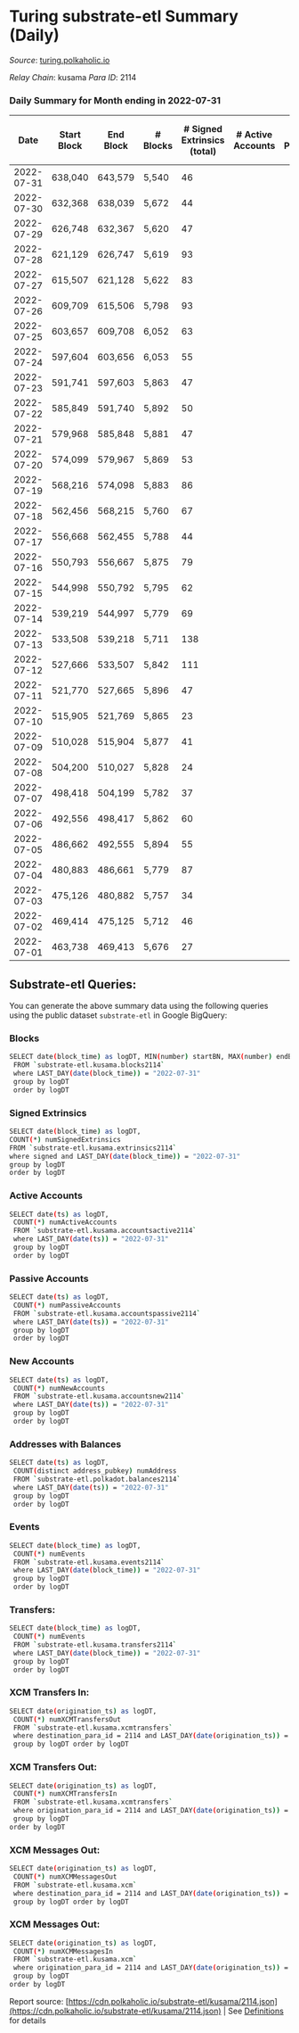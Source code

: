 # Turing substrate-etl Summary (Daily)

_Source_: [turing.polkaholic.io](https://turing.polkaholic.io)

*Relay Chain*: kusama
*Para ID*: 2114



### Daily Summary for Month ending in 2022-07-31


| Date | Start Block | End Block | # Blocks | # Signed Extrinsics (total) | # Active Accounts | # Passive | # New | # Addresses with Balances | # Events | # Transfers | # XCM Transfers In | # XCM Transfers Out | # XCM In | # XCM Out | Issues | 
| ---- | ----------- | --------- | -------- | --------------------------- | ----------------- | --------- | ----- | ------------------------- | -------- | ----------- | ------------------ | ------------------- | -------- | --------- | ------ |
| 2022-07-31 | 638,040 | 643,579 | 5,540 | 46 |  |  |  | 1,516 | 23,665 | 6  |   |   |  |  |  |
| 2022-07-30 | 632,368 | 638,039 | 5,672 | 44 |  |  |  | 1,515 | 22,619 |   |   |   |  |  |  |
| 2022-07-29 | 626,748 | 632,367 | 5,620 | 47 |  |  |  | 1,515 | 23,216 | 2  |   |   |  |  |  |
| 2022-07-28 | 621,129 | 626,747 | 5,619 | 93 |  |  |  | 1,515 | 22,955 | 8  | 1 ($0.09) | 3 ($0.10) |  |  |  |
| 2022-07-27 | 615,507 | 621,128 | 5,622 | 83 |  |  |  | 1,513 | 22,130 | 9  | 1 ($0.09) |   |  |  |  |
| 2022-07-26 | 609,709 | 615,506 | 5,798 | 93 |  |  |  | 1,511 | 23,572 | 29  |   |   |  |  |  |
| 2022-07-25 | 603,657 | 609,708 | 6,052 | 63 |  |  |  | 1,500 | 23,791 | 7  |   |   |  |  |  |
| 2022-07-24 | 597,604 | 603,656 | 6,053 | 55 |  |  |  | 1,499 | 23,587 | 7  |   |   |  |  |  |
| 2022-07-23 | 591,741 | 597,603 | 5,863 | 47 |  |  |  | 1,499 | 23,045 | 1  |   |   |  |  |  |
| 2022-07-22 | 585,849 | 591,740 | 5,892 | 50 |  |  |  | 1,499 | 23,014 | 5  |   |   |  |  |  |
| 2022-07-21 | 579,968 | 585,848 | 5,881 | 47 |  |  |  | 1,498 | 21,839 | 3  |   |   |  |  |  |
| 2022-07-20 | 574,099 | 579,967 | 5,869 | 53 |  |  |  | 1,498 | 22,850 | 2  | 1  | 1  |  |  |  |
| 2022-07-19 | 568,216 | 574,098 | 5,883 | 86 |  |  |  | 1,498 | 22,908 | 6  | 3 ($18.81) |   |  |  |  |
| 2022-07-18 | 562,456 | 568,215 | 5,760 | 67 |  |  |  | 1,496 | 22,372 | 10  |   |   |  |  |  |
| 2022-07-17 | 556,668 | 562,455 | 5,788 | 44 |  |  |  | 1,494 | 21,148 |   |   |   |  |  |  |
| 2022-07-16 | 550,793 | 556,667 | 5,875 | 79 |  |  |  | 1,494 | 22,402 | 6  |   |   |  |  |  |
| 2022-07-15 | 544,998 | 550,792 | 5,795 | 62 |  |  |  | 1,490 | 21,998 | 12  | 4 ($0.58) | 2  |  |  |  |
| 2022-07-14 | 539,219 | 544,997 | 5,779 | 69 |  |  |  | 1,484 | 20,620 | 4  |   |   |  |  |  |
| 2022-07-13 | 533,508 | 539,218 | 5,711 | 138 |  |  |  | 1,484 | 21,098 | 6  |   |   |  |  |  |
| 2022-07-12 | 527,666 | 533,507 | 5,842 | 111 |  |  |  | 1,481 | 20,576 | 9  |   |   |  |  |  |
| 2022-07-11 | 521,770 | 527,665 | 5,896 | 47 |  |  |  | 1,478 | 19,269 | 4  |   |   |  |  |  |
| 2022-07-10 | 515,905 | 521,769 | 5,865 | 23 |  |  |  | 1,477 | 19,732 | 2  |   |   |  |  |  |
| 2022-07-09 | 510,028 | 515,904 | 5,877 | 41 |  |  |  | 1,477 | 19,739 | 4  |   |   |  |  |  |
| 2022-07-08 | 504,200 | 510,027 | 5,828 | 24 |  |  |  | 1,476 | 19,524 | 1  |   |   |  |  |  |
| 2022-07-07 | 498,418 | 504,199 | 5,782 | 37 |  |  |  | 1,475 | 18,719 | 4  |   |   |  |  |  |
| 2022-07-06 | 492,556 | 498,417 | 5,862 | 60 |  |  |  | 1,474 | 19,690 | 5  |   |   |  |  |  |
| 2022-07-05 | 486,662 | 492,555 | 5,894 | 55 |  |  |  | 1,472 | 19,654 | 2  |   |   |  |  |  |
| 2022-07-04 | 480,883 | 486,661 | 5,779 | 87 |  |  |  | 1,471 | 19,484 | 6  |   |   |  |  |  |
| 2022-07-03 | 475,126 | 480,882 | 5,757 | 34 |  |  |  | 1,471 | 18,331 | 2  |   |   |  |  |  |
| 2022-07-02 | 469,414 | 475,125 | 5,712 | 46 |  |  |  | 1,471 | 18,853 | 2  |   |   |  |  |  |
| 2022-07-01 | 463,738 | 469,413 | 5,676 | 27 |  |  |  | 1,471 | 17,877 | 5  |   |   |  |  |  |

## Substrate-etl Queries:
You can generate the above summary data using the following queries using the public dataset `substrate-etl` in Google BigQuery:

### Blocks
```bash
SELECT date(block_time) as logDT, MIN(number) startBN, MAX(number) endBN, COUNT(*) numBlocks 
 FROM `substrate-etl.kusama.blocks2114`  
 where LAST_DAY(date(block_time)) = "2022-07-31" 
 group by logDT 
 order by logDT
```

### Signed Extrinsics
```bash
SELECT date(block_time) as logDT, 
COUNT(*) numSignedExtrinsics 
FROM `substrate-etl.kusama.extrinsics2114`  
where signed and LAST_DAY(date(block_time)) = "2022-07-31" 
group by logDT 
order by logDT
```

### Active Accounts
```bash
SELECT date(ts) as logDT, 
 COUNT(*) numActiveAccounts 
 FROM `substrate-etl.kusama.accountsactive2114` 
 where LAST_DAY(date(ts)) = "2022-07-31" 
 group by logDT 
 order by logDT
```

### Passive Accounts
```bash
SELECT date(ts) as logDT, 
 COUNT(*) numPassiveAccounts 
 FROM `substrate-etl.kusama.accountspassive2114` 
 where LAST_DAY(date(ts)) = "2022-07-31" 
 group by logDT 
 order by logDT
```

### New Accounts
```bash
SELECT date(ts) as logDT, 
 COUNT(*) numNewAccounts 
 FROM `substrate-etl.kusama.accountsnew2114` 
 where LAST_DAY(date(ts)) = "2022-07-31" 
 group by logDT
 order by logDT
```

### Addresses with Balances
```bash
SELECT date(ts) as logDT,
 COUNT(distinct address_pubkey) numAddress 
 FROM `substrate-etl.polkadot.balances2114` 
 where LAST_DAY(date(ts)) = "2022-07-31" 
 group by logDT 
 order by logDT
```

### Events
```bash
SELECT date(block_time) as logDT, 
 COUNT(*) numEvents 
 FROM `substrate-etl.kusama.events2114` 
 where LAST_DAY(date(block_time)) = "2022-07-31" 
 group by logDT 
 order by logDT
```

### Transfers:
```bash
SELECT date(block_time) as logDT, 
 COUNT(*) numEvents 
 FROM `substrate-etl.kusama.transfers2114` 
 where LAST_DAY(date(block_time)) = "2022-07-31" 
 group by logDT 
 order by logDT
```

### XCM Transfers In:
```bash
SELECT date(origination_ts) as logDT, 
 COUNT(*) numXCMTransfersOut 
 FROM `substrate-etl.kusama.xcmtransfers` 
 where destination_para_id = 2114 and LAST_DAY(date(origination_ts)) = "2022-07-31" 
 group by logDT order by logDT
```

### XCM Transfers Out:
```bash
SELECT date(origination_ts) as logDT, 
 COUNT(*) numXCMTransfersIn 
 FROM `substrate-etl.kusama.xcmtransfers` 
 where origination_para_id = 2114 and LAST_DAY(date(origination_ts)) = "2022-07-31" 
 group by logDT 
order by logDT
```

### XCM Messages Out:
```bash
SELECT date(origination_ts) as logDT, 
 COUNT(*) numXCMMessagesOut 
 FROM `substrate-etl.kusama.xcm` 
 where destination_para_id = 2114 and LAST_DAY(date(origination_ts)) = "2022-07-31" 
 group by logDT order by logDT
```

### XCM Messages Out:
```bash
SELECT date(origination_ts) as logDT, 
 COUNT(*) numXCMMessagesIn 
 FROM `substrate-etl.kusama.xcm` 
 where origination_para_id = 2114 and LAST_DAY(date(origination_ts)) = "2022-07-31" 
 group by logDT 
order by logDT
```


Report source: [https://cdn.polkaholic.io/substrate-etl/kusama/2114.json](https://cdn.polkaholic.io/substrate-etl/kusama/2114.json) | See [Definitions](/DEFINITIONS.md) for details
